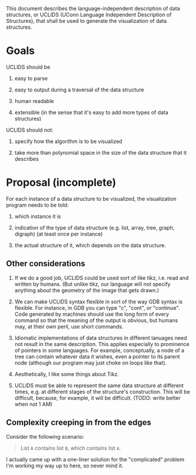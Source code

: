 This document describes the language-independent description of data structures, or UCLIDS (UConn Language Independent Description of Structures), that shall be used to generate the visualization of data structures.

# Goals

UCLIDS should be

1. easy to parse

2. easy to output during a traversal of the data structure

3. human readable

4. extensible (in the sense that it's easy to add more types of data structures)

UCLIDS should not:

1. specify how the algorithm is to be visualized

2. take more than polynomial space in the size of the data structure that it describes

# Proposal (incomplete)

For each instance of a data structure to be visualized, the visualization program needs to be told:

1. which instance it is

2. indication of the type of data structure (e.g. list, array, tree, graph, digraph)  (at least once per instance)

3. the actual structure of it, which depends on the data structure.

## Other considerations

1. If we do a good job, UCLIDS could be used sort of like tikz, i.e. read and written by humans.  (But unlike tikz, our language will not specify anything about the geometry of the image that gets drawn.)

2. We can make UCLIDS syntax flexible in sort of the way GDB syntax is flexible.  For instance, in GDB you can type "c", "cont", or "continue".  Code generated by machines should use the long form of every command so that the meaning of the output is obvious, but humans may, at their own peril, use short commands.

3. Idiomatic implementations of data structures in different lanuages need not result in the same description.  This applies especially to prominence of pointers in some languages.  For example, conceptually, a node of a tree can contain whatever data it wishes, even a pointer to its parent node (although our program may just choke on loops like that).

4. Aesthetically, I like some things about Tikz.

5. UCLIDS must be able to represent the same data structure at different times, e.g. at different stages of the structure's construction.  This will be difficult, because, for example, it will be difficult.  (TODO: write better when not 1 AM)

## Complexity creeping in from the edges

Consider the following scenario:

> List `A` contains list `B`, which contains list `A`.

I actually came up with a one-liner solution for the "complicated" problem I'm working my way up to here, so never mind it.